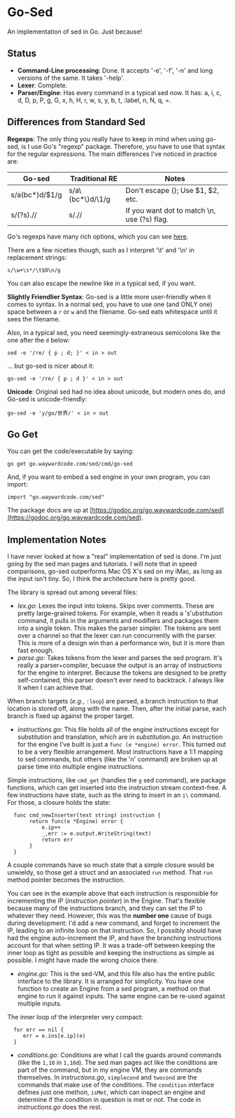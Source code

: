 # Go-Sed 

An implementation of sed in Go.  Just because!

## Status

  * __Command-Line processing__:  Done. It accepts '-e', '-f', '-n' and long
versions of the same. It takes '-help'.
  * __Lexer__: Complete.
  * __Parser/Engine__:  Has every command in a typical sed now. 
 It has:  a\, i\, c\, d, D, p, P, g, G, x, h, H, r, w, s, y, b, t, :label, n, N, q, =.

## Differences from Standard Sed

__Regexps__: The only thing you really have to keep in mind when using 
go-sed, is I use Go's "regexp" package. Therefore, you have to use that 
syntax for the regular expressions.  The main differences I've noticed 
in practice are: 

| Go-sed          |  Traditional RE   | Notes                             |
| --------------- | ----------------- | --------------------------------- |
|  s/a(bc*)d/$1/g |  s/a\\(bc*\\)d/\1/g | Don't escape (); Use $1, $2, etc. |
|  s/(?s).//      |  s/.//            | If you want dot to match \n, use (?s) flag.  |

Go's regexps have many rich options, which you can see [here](https://github.com/google/re2/wiki/Syntax).

There are a few niceties though, such as I interpret '\t' and '\n' in 
replacement strings:

    s/\w+\s*/\t$0\n/g

You can also escape the newline like in a typical sed, if you want.

__Slightly Friendlier Syntax__: Go-sed is a little more user-friendly when it comes to
syntax.  In a normal sed, you have to use one (and ONLY one)
space between a `r` or `w` and the filename. Go-sed eats whitespace until it
sees the filename.

Also, in a typical sed, you need seemingly-extraneous semicolons like the one after the `d` below: 

    sed -e '/re/ { p ; d; }' < in > out

... but go-sed is nicer about it:

    go-sed -e '/re/ { p ; d }' < in > out 

__Unicode__: Original sed had no idea about unicode, but modern ones do, and 
Go-sed is unicode-friendly:

    go-sed -e 'y/go/世界/' < in > out

## Go Get

You can get the code/executable by saying:

    go get go.waywardcode.com/sed/cmd/go-sed

And, if you want to embed a sed engine in your own program, you can import:

    import "go.waywardcode.com/sed"

The package docs are up at [https://godoc.org/go.waywardcode.com/sed](https://godoc.org/go.waywardcode.com/sed).

## Implementation Notes

I have never looked at how a "real" implementation of sed is done. I'm just
going by the sed man pages and tutorials.  I will note that in speed comparisons, 
go-sed outperforms Mac OS X's sed on my iMac, as long as the input isn't tiny.  So, I
think the architecture here is pretty good.

The library is spread out among several files:

  * _lex.go_: Lexes the input into tokens. Skips over comments. These are pretty
  large-grained tokens. For example, when it reads a 's'ubstitution command, it
  pulls in the arguments and modifiers and packages them into a single token.  This makes
  the parser simpler.  The tokens are sent over a channel so that the lexer can run concurrently
  with the parser. This is more of a design win than a performance win, but it is more than
  fast enough.
  * _parse.go_: Takes tokens from the lexer and parses the sed program. It's really a
  parser+compiler, becuase the output is an array of instructions for the engine to 
  interpret.  Because the tokens are designed to be pretty self-contained, this parser
  doesn't ever need to backtrack.  I always like it when I can achieve that.

  When branch targets (_e.g._, `:loop`) are parsed, a branch instruction to that location is
  stored off, along with the name.  Then, after the initial parse, each branch
  is fixed up against the proper target.

  * _instructions.go_: This file holds all of the engine instructions except for substitution and 
  translation, which are in _substitution.go_.  An instruction for the engine I've built is just a 
  `func (e *engine) error`.   This turned out to be a very flexible arrangement.  Most instructions
  have a 1:1 mapping to sed commands, but others (like the 'n' command) are broken up at parse time
  into multiple engine instructions.

  Simple instructions, like `cmd_get` (handles the `g` sed command), are package functions, which
  can get inserted into the instruction stream context-free.  A few instructions have state, such
  as the string to insert in an `i\` command. For those, a closure holds the state:

      func cmd_newInserter(text string) instruction {
           return func(e *Engine) error {
               e.ip++
               _,err := e.output.WriteString(text)
               return err
           }
      }
  
  A couple commands have so much state that a simple closure would be unwieldy, so those get a struct
  and an associated `run` method. That `run` method pointer becomes the instruction.

  You can see in the example above that each instruction is responsible for incrementing the IP (_instruction pointer_)
  in the Engine. That's flexible because many of the instructions branch, and they can set the IP to whatever
  they need. However, this was the __number one__ cause of bugs during development: I'd add a new command, and forget
  to increment the IP, leading to an infinite loop on that instruction.  So, I possibly should have had the 
  engine auto-increment the IP, and have the branching instructions account for that when setting IP.  It was a
  trade-off between keeping the inner loop as tight as possible and keeping the instructions as simple as 
  possible.  I might have made the wrong choice there. 

  * _engine.go_: This is the sed-VM, and this file also has the entire public interface to the library. It 
  is arranged for simplicity. You have one function to create an Engine from a sed program, a method on that
  engine to run it against inputs.  The same engine can be re-used against multiple inputs. 

  The inner loop of the interpreter very compact:

      for err == nil {
         err = e.ins[e.ip](e)
      }

  * _conditions.go_: Conditions are what I call the guards around commands (like the `1,10` in `1,10d`). The
  sed man pages act like the conditions are part of the command, but in my engine VM, they are commands themselves.
  In _instructions.go_, `simplecond` and `twocond` are the commands that make use of the conditions.  The `condition`
  interface defines just one methon, `isMet`, which can inspect an engine and determine if the condition in question
  is met or not. The code in _instructions.go_ does the rest.
   

